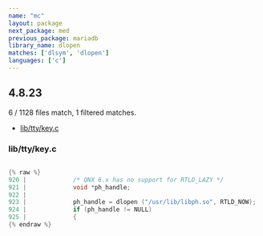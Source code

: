 ```yaml
---
name: "mc"
layout: package
next_package: med
previous_package: mariadb
library_name: dlopen
matches: ['dlsym', 'dlopen']
languages: ['c']
---
```

## 4.8.23
6 / 1128 files match, 1 filtered matches.

 - [lib/tty/key.c](#libttykeyc)

### lib/tty/key.c

```c

{% raw %}
920 |             /* QNX 6.x has no support for RTLD_LAZY */
921 |             void *ph_handle;
922 | 
923 |             ph_handle = dlopen ("/usr/lib/libph.so", RTLD_NOW);
924 |             if (ph_handle != NULL)
925 |             {
{% endraw %}

```